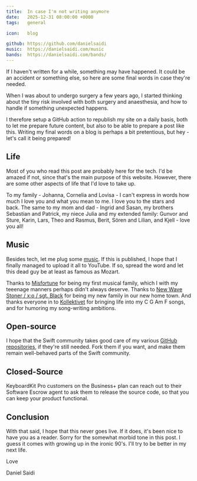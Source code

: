```yaml
---
title:  In case I'm not writing anymore
date:   2025-12-31 08:00:00 +0000
tags:   general

icon:   blog

github: https://github.com/danielsaidi
music:  https://danielsaidi.com/music
bands:  https://danielsaidi.com/bands/
---
```


If I haven't written for a while, something may have happened. It could be an accident or something else, so here are some final words in case they're needed.

When I was about to undergo surgery a few years ago, I started thinking about the tiny risk involved with both surgery and anaesthesia, and how to handle if something unexpected happens.

I therefore setup a GitHub action to republish my site on a daily basis, both to let me prepare future content, but also to be able to prepare a post like this. Writing my final words on a blog is perhaps a bit pretentious, but hey - let's call it being prepared!


## Life

Most of you who read this post are probably here for the tech. I'd be amazed if not, since that's the main purpose of this website. However, there are some other aspects of life that I'd love to take up.

To my family - Johanna, Cornelia and Lovisa - I can't express in words how much I love you and what you mean to me. I love you to the stars and back. The same to my mom and dad - Ingrid and Sasan, my brothers Sebastian and Patrick, my niece Julia and my extended family: Gunvor and Sture, Karin, Lars, Theo and Rasmus, Berit, Sören and Lilian, and Kjell - love you all!


## Music

Besides tech, let me plug some [music]({{page.music}}). If this is published, I hope that I finally managed to upload it all to YouTube. If so, spread the word and let this dead guy be at least as famous as Mozart.

Thanks to [Misfortune]({{page.bands}}misfortune) for being my first musical family, which I with my teeenage manners perhaps didn't always deserve. Thanks to [New Wave Stoner / x:o / sgt. Black]({{page.bands}}sgt-black) for being my new family in our new home town. And thanks everyone in to [Kollektivet]({{page.bands}}kollektivet) for bringing life into my C G Am F songs, and for humoring my song-writing ambitions.



## Open-source

I hope that the Swift community takes good care of my various [GitHub repositories]({{page.github}}), if they're still needed. Fork them if you want, and make them remain well-behaved parts of the Swift community.


## Closed-Source

KeyboardKit Pro customers on the Business+ plan can reach out to their Software Escrow agent to ask them to release the source code, so that you can keep your product functional.


## Conclusion

With that said, I hope that this never goes live. If it does, it's been nice to have you as a reader. Sorry for the somewhat morbid tone in this post. I guess it comes with growing up in the ironic 90's. I'll try to be better in my next life.

Love

Daniel Saidi